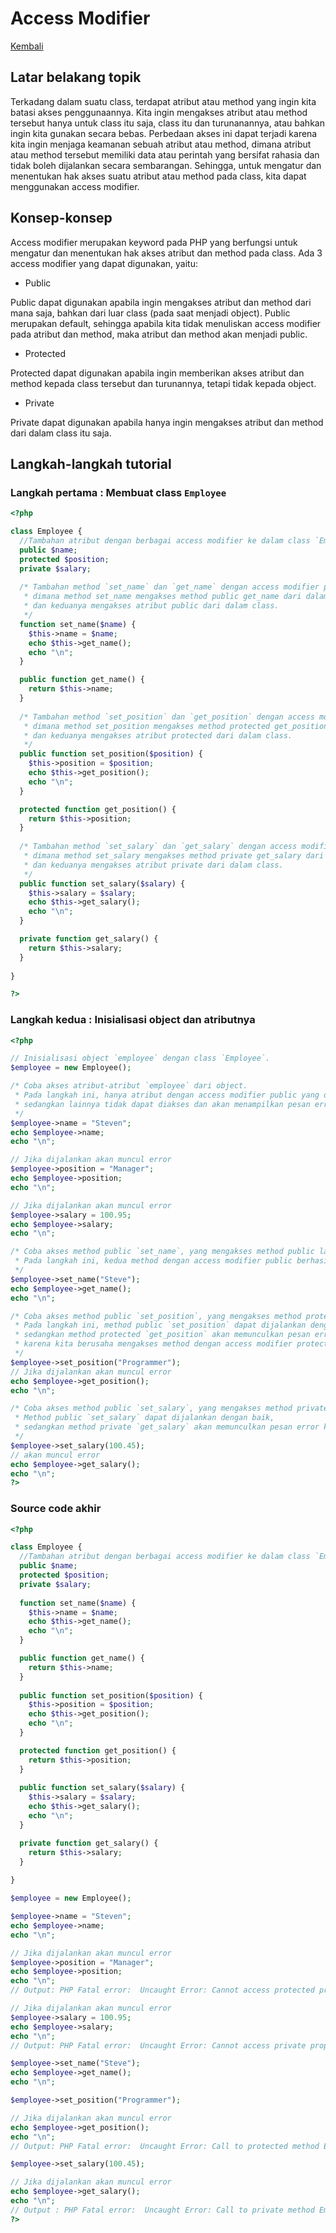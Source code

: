 # Access Modifier

[Kembali](README.md)

## Latar belakang topik

Terkadang dalam suatu class, terdapat atribut atau method yang ingin kita batasi akses penggunaannya. Kita ingin mengakses atribut atau method tersebut hanya untuk class itu saja, class itu dan turunanannya, atau bahkan ingin kita gunakan secara bebas. Perbedaan akses ini dapat terjadi karena kita ingin menjaga keamanan sebuah atribut atau method, dimana atribut atau method tersebut memiliki data atau perintah yang bersifat rahasia dan tidak boleh dijalankan secara sembarangan. Sehingga, untuk mengatur dan menentukan hak akses suatu atribut atau method pada class, kita dapat menggunakan access modifier.

## Konsep-konsep

Access modifier merupakan keyword pada PHP yang berfungsi untuk mengatur dan menentukan hak akses atribut dan method pada class. Ada 3 access modifier yang dapat digunakan, yaitu:
* Public

Public dapat digunakan apabila ingin mengakses atribut dan method dari mana saja, bahkan dari luar class (pada saat menjadi object). Public merupakan default, sehingga apabila kita tidak menuliskan access modifier pada atribut dan method, maka atribut dan method akan menjadi public.

* Protected

Protected dapat digunakan apabila ingin memberikan akses atribut dan method kepada class tersebut dan turunannya, tetapi tidak kepada object.

* Private

Private dapat digunakan apabila hanya ingin mengakses atribut dan method dari dalam class itu saja.

## Langkah-langkah tutorial

### Langkah pertama : Membuat class `Employee`

```php
<?php

class Employee {
  //Tambahan atribut dengan berbagai access modifier ke dalam class `Employee`
  public $name;
  protected $position;
  private $salary;
  
  /* Tambahan method `set_name` dan `get_name` dengan access modifier public ke dalam class `Employee`,
   * dimana method set_name mengakses method public get_name dari dalam class
   * dan keduanya mengakses atribut public dari dalam class.
   */
  function set_name($name) {
    $this->name = $name;
    echo $this->get_name();
    echo "\n";
  }

  public function get_name() {
    return $this->name;
  }
  
  /* Tambahan method `set_position` dan `get_position` dengan access modifier public dan protected ke dalam class `Employee`,
   * dimana method set_position mengakses method protected get_position dari dalam class
   * dan keduanya mengakses atribut protected dari dalam class.
   */
  public function set_position($position) {
    $this->position = $position;
    echo $this->get_position();
    echo "\n";
  }

  protected function get_position() {
    return $this->position;
  }
  
  /* Tambahan method `set_salary` dan `get_salary` dengan access modifier public dan private ke dalam class `Employee`,
   * dimana method set_salary mengakses method private get_salary dari dalam class
   * dan keduanya mengakses atribut private dari dalam class.
   */
  public function set_salary($salary) {
    $this->salary = $salary;
    echo $this->get_salary();
    echo "\n";
  }

  private function get_salary() {
    return $this->salary;
  }
  
}

?>
```

### Langkah kedua : Inisialisasi object dan atributnya

```php
<?php

// Inisialisasi object `employee` dengan class `Employee`.
$employee = new Employee();

/* Coba akses atribut-atribut `employee` dari object.
 * Pada langkah ini, hanya atribut dengan access modifier public yang dapat diakses dari object,
 * sedangkan lainnya tidak dapat diakses dan akan menampilkan pesan error ketika dijalankan.
 */
$employee->name = "Steven";
echo $employee->name;
echo "\n";

// Jika dijalankan akan muncul error
$employee->position = "Manager";
echo $employee->position;
echo "\n";

// Jika dijalankan akan muncul error
$employee->salary = 100.95;
echo $employee->salary;
echo "\n";

/* Coba akses method public `set_name`, yang mengakses method public lainnya dari dalam class, beserta method public `get_name` dari object.
 * Pada langkah ini, kedua method dengan access modifier public berhasil dijalankan.
 */
$employee->set_name("Steve");
echo $employee->get_name();
echo "\n"; 

/* Coba akses method public `set_position`, yang mengakses method protected dari dalam class, beserta method protected `get_position` dari object.
 * Pada langkah ini, method public `set_position` dapat dijalankan dengan baik,
 * sedangkan method protected `get_position` akan memunculkan pesan error
 * karena kita berusaha mengakses method dengan access modifier protected dari object.
 */
$employee->set_position("Programmer");
// Jika dijalankan akan muncul error
echo $employee->get_position();
echo "\n";

/* Coba akses method public `set_salary`, yang mengakses method private dari dalam class, beserta method private `get_salary` dari object.
 * Method public `set_salary` dapat dijalankan dengan baik,
 * sedangkan method private `get_salary` akan memunculkan pesan error karena kita berusaha mengakses method dengan access modifier private dari luar class (object).
 */
$employee->set_salary(100.45);
// akan muncul error
echo $employee->get_salary();
echo "\n";
?>
```

### Source code akhir

```php
<?php

class Employee {
  //Tambahan atribut dengan berbagai access modifier ke dalam class `Employee`
  public $name;
  protected $position;
  private $salary;
  
  function set_name($name) {
    $this->name = $name;
    echo $this->get_name();
    echo "\n";
  }

  public function get_name() {
    return $this->name;
  }
  
  public function set_position($position) {
    $this->position = $position;
    echo $this->get_position();
    echo "\n";
  }

  protected function get_position() {
    return $this->position;
  }
  
  public function set_salary($salary) {
    $this->salary = $salary;
    echo $this->get_salary();
    echo "\n";
  }

  private function get_salary() {
    return $this->salary;
  }
  
}

$employee = new Employee();

$employee->name = "Steven";
echo $employee->name;
echo "\n";

// Jika dijalankan akan muncul error
$employee->position = "Manager";
echo $employee->position;
echo "\n";
// Output: PHP Fatal error:  Uncaught Error: Cannot access protected property Employee::$position in C:\tempCodeRunnerFile.php:48

// Jika dijalankan akan muncul error
$employee->salary = 100.95;
echo $employee->salary;
echo "\n";
// Output: PHP Fatal error:  Uncaught Error: Cannot access private property Employee::$salary in C:\Untitled-1.php:54

$employee->set_name("Steve");
echo $employee->get_name();
echo "\n"; 

$employee->set_position("Programmer");

// Jika dijalankan akan muncul error
echo $employee->get_position();
echo "\n";
// Output: PHP Fatal error:  Uncaught Error: Call to protected method Employee::get_position() from global scope in C:\tempCodeRunnerFile.php:53

$employee->set_salary(100.45);

// Jika dijalankan akan muncul error
echo $employee->get_salary();
echo "\n";
// Output : PHP Fatal error:  Uncaught Error: Call to private method Employee::get_salary() from global scope in C:\Untitled-1.php:69
?>
```
